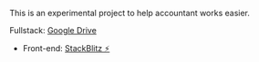This is an experimental project to help accountant works easier.

Fullstack: [Google Drive](https://drive.google.com/drive/folders/1J5ZgTKKmKluVhWfajBLdtCOkcxu-lKIN?usp=sharing)

- Front-end: [StackBlitz ⚡️](https://stackblitz.com/edit/oxvxjo)
